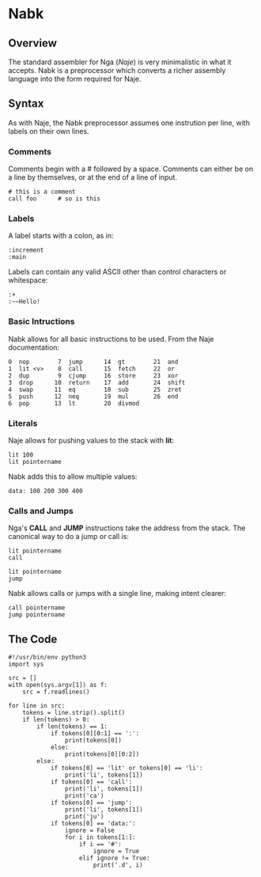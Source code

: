 # Nabk

## Overview

The standard assembler for Nga (*Naje*) is very minimalistic in what
it accepts. Nabk is a preprocessor which converts a richer assembly language
into the form required for Naje.

## Syntax

As with Naje, the Nabk preprocessor assumes one instrution per line, with
labels on their own lines.

### Comments

Comments begin with a # followed by a space. Comments can either be on a
line by themselves, or at the end of a line of input.

    # this is a comment
    call foo      # so is this

### Labels

A label starts with a colon, as in:

    :increment
    :main

Labels can contain any valid ASCII other than control characters or
whitespace:

    :+
    :~~Hello!

### Basic Intructions

Nabk allows for all basic instructions to be used. From the Naje
documentation:

    0  nop        7  jump      14  gt        21  and
    1  lit <v>    8  call      15  fetch     22  or
    2  dup        9  cjump     16  store     23  xor
    3  drop      10  return    17  add       24  shift
    4  swap      11  eq        18  sub       25  zret
    5  push      12  neq       19  mul       26  end
    6  pop       13  lt        20  divmod

### Literals

Naje allows for pushing values to the stack with **lit**:

    lit 100
    lit pointername

Nabk adds this to allow multiple values:

    data: 100 200 300 400

### Calls and Jumps

Nga's **CALL** and **JUMP** instructions take the address from the stack. The
canonical way to do a jump or call is:

    lit pointername
    call

    lit pointername
    jump

Nabk allows calls or jumps with a single line, making intent clearer:

    call pointername
    jump pointername

## The Code

````
#!/usr/bin/env python3
import sys

src = []
with open(sys.argv[1]) as f:
    src = f.readlines()

for line in src:
    tokens = line.strip().split()
    if len(tokens) > 0:
        if len(tokens) == 1:
            if tokens[0][0:1] == ':':
                print(tokens[0])
            else:
                print(tokens[0][0:2])
        else:
            if tokens[0] == 'lit' or tokens[0] == 'li':
                print('li', tokens[1])
            if tokens[0] == 'call':
                print('li', tokens[1])
                print('ca')
            if tokens[0] == 'jump':
                print('li', tokens[1])
                print('ju')
            if tokens[0] == 'data:':
                ignore = False
                for i in tokens[1:]:
                    if i == '#':
                        ignore = True
                    elif ignore != True:
                        print('.d', i)
````
